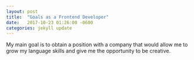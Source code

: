 ```yaml
---
layout: post
title:  "Goals as a Frontend Developer"
date:   2017-10-23 01:26:00 -0600
categories: jekyll update
---
```

My main goal is to obtain a position with a company that would allow me to grow my language skills and
give me the opportunity to be creative.
